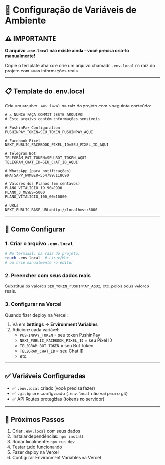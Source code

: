 # 🔐 Configuração de Variáveis de Ambiente

## ⚠️ IMPORTANTE

**O arquivo `.env.local` não existe ainda - você precisa criá-lo manualmente!**

Copie o template abaixo e crie um arquivo chamado `.env.local` na raiz do projeto com suas informações reais.

---

## 📋 Template do .env.local

Crie um arquivo `.env.local` na raiz do projeto com o seguinte conteúdo:

```env
# ⚠️ NUNCA FAÇA COMMIT DESTE ARQUIVO!
# Este arquivo contém informações sensíveis

# PushinPay Configuration
PUSHINPAY_TOKEN=SEU_TOKEN_PUSHINPAY_AQUI

# Facebook Pixel
NEXT_PUBLIC_FACEBOOK_PIXEL_ID=SEU_PIXEL_ID_AQUI

# Telegram Bot
TELEGRAM_BOT_TOKEN=SEU_BOT_TOKEN_AQUI
TELEGRAM_CHAT_ID=SEU_CHAT_ID_AQUI

# WhatsApp (para notificações)
WHATSAPP_NUMBER=5547997118690

# Valores dos Planos (em centavos)
PLANO_VITALICIO_19_90=1990
PLANO_3_MESES=5000
PLANO_VITALICIO_100_00=10000

# URLs
NEXT_PUBLIC_BASE_URL=http://localhost:3000
```

---

## 🔧 Como Configurar

### 1. Criar o arquivo `.env.local`

```bash
# No terminal, na raiz do projeto:
touch .env.local  # Linux/Mac
# ou crie manualmente no editor
```

### 2. Preencher com seus dados reais

Substitua os valores `SEU_TOKEN_PUSHINPAY_AQUI`, etc. pelos seus valores reais.

### 3. Configurar na Vercel

Quando fizer deploy na Vercel:

1. Vá em **Settings** → **Environment Variables**
2. Adicione cada variável:
   - `PUSHINPAY_TOKEN` = seu token PushinPay
   - `NEXT_PUBLIC_FACEBOOK_PIXEL_ID` = seu Pixel ID
   - `TELEGRAM_BOT_TOKEN` = seu Bot Token
   - `TELEGRAM_CHAT_ID` = seu Chat ID
   - etc.

---

## ✅ Variáveis Configuradas

- ✅ `.env.local` criado (você precisa fazer)
- ✅ `.gitignore` configurado (`.env.local` não vai para o git)
- ✅ API Routes protegidas (tokens no servidor)

---

## 🚀 Próximos Passos

1. Criar `.env.local` com seus dados
2. Instalar dependências: `npm install`
3. Rodar localmente: `npm run dev`
4. Testar tudo funcionando
5. Fazer deploy na Vercel
6. Configurar Environment Variables na Vercel

